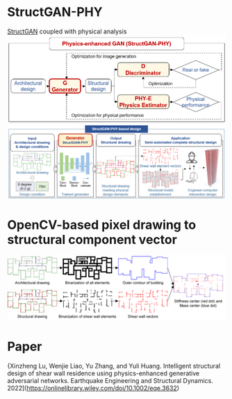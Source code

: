 # StructGAN-PHY
[StructGAN](https://github.com/wenjie-liao/StructGAN_v1) coupled with physical analysis
![image](https://github.com/wenjie-liao/StructGAN-PHY/blob/main/StructGAN-PHY.png)
![image](https://github.com/wenjie-liao/StructGAN-PHY/blob/main/StructGAN-PHY-based%20design.png)


# OpenCV-based pixel drawing to structural component vector
![image](https://github.com/wenjie-liao/StructGAN-PHY/blob/main/pixel2vector.png)


# Paper
{Xinzheng Lu, Wenjie Liao, Yu Zhang, and Yuli Huang. 
Intelligent structural design of shear wall residence using physics-enhanced generative adversarial networks.
Earthquake Engineering and Structural Dynamics. 2022](https://onlinelibrary.wiley.com/doi/10.1002/eqe.3632)
